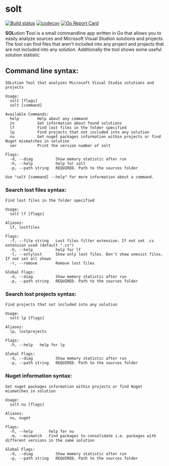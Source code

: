 solt
====

[![Build status](https://ci.appveyor.com/api/projects/status/tgx6ai9erbgfq2ij?svg=true)](https://ci.appveyor.com/project/aegoroff/solt) [![codecov](https://codecov.io/gh/aegoroff/solt/branch/master/graph/badge.svg)](https://codecov.io/gh/aegoroff/solt) [![Go Report Card](https://goreportcard.com/badge/github.com/aegoroff/solt)](https://goreportcard.com/report/github.com/aegoroff/solt)

**SOL**ution **T**ool is a small commandline app written in Go that allows you to easily analyze
sources and Microsoft Visual Studion solutions and projects.
The tool can find files that aren't included into any project and projects that
are not included into any solution. Additionally the tool shows some useful
solution statistic

Command line syntax:
--------------------
```
SOLution Tool that analyzes Microsoft Visual Studio solutions and projects

Usage:
  solt [flags]
  solt [command]

Available Commands:
  help        Help about any command
  in          Get information about found solutions
  lf          Find lost files in the folder specified
  lp          Find projects that not included into any solution
  nu          Get nuget packages information within projects or find Nuget mismatches in solution
  ver         Print the version number of solt

Flags:
  -d, --diag          Show memory statistic after run
  -h, --help          help for solt
  -p, --path string   REQUIRED. Path to the sources folder

Use "solt [command] --help" for more information about a command.
```
### Search lost files syntax:

```
Find lost files in the folder specified

Usage:
  solt lf [flags]

Aliases:
  lf, lostfiles

Flags:
  -f, --file string   Lost files filter extension. If not set .cs extension used (default ".cs")
  -h, --help          help for lf
  -l, --onlylost      Show only lost files. Don't show unexist files. If not set all shown
  -r, --remove        Remove lost files

Global Flags:
  -d, --diag          Show memory statistic after run
  -p, --path string   REQUIRED. Path to the sources folder
```
### Search lost projects syntax:
```
Find projects that not included into any solution

Usage:
  solt lp [flags]

Aliases:
  lp, lostprojects

Flags:
  -h, --help   help for lp

Global Flags:
  -d, --diag          Show memory statistic after run
  -p, --path string   REQUIRED. Path to the sources folder
```
### Nuget information syntax:
```
Get nuget packages information within projects or find Nuget mismatches in solution

Usage:
  solt nu [flags]

Aliases:
  nu, nuget

Flags:
  -h, --help       help for nu
  -m, --mismatch   Find packages to consolidate i.e. packages with different versions in the same solution

Global Flags:
  -d, --diag          Show memory statistic after run
  -p, --path string   REQUIRED. Path to the sources folder
```